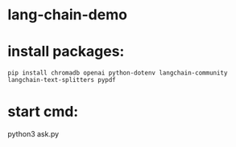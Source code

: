 # lang-chain-demo

# install packages: 
` pip install chromadb openai python-dotenv langchain-community langchain-text-splitters pypdf `
# start cmd:
  python3 ask.py

